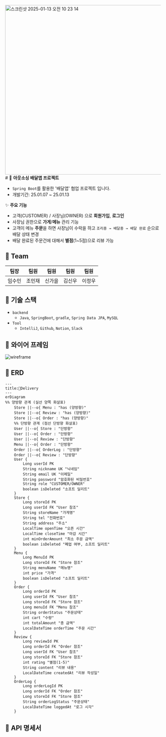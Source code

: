 <img width="547" alt="스크린샷 2025-01-13 오전 10 23 14" src="https://github.com/user-attachments/assets/caeba053-3c8d-4074-bb24-171363ada084" /># 🚚 **아웃소싱 배달앱 프로젝트**
- `Spring Boot`를 활용한 '배달앱' 협업 프로젝트 입니다.
- 개발기간: 25.01.07 ~ 25.01.13


✨ **주요 기능**
- 고객(CUSTOMER) / 사장님(OWNER) 으로 **회원가입**, **로그인**
- 사장님 권한으로 **가게**/**메뉴** 관리 기능
- 고객이 메뉴 **주문**을 하면 사장님이 수락을 하고 `조리중 → 배달중 → 배달 완료` 순으로 배달 상태 변경
- 배달 완료된 주문건에 대해서 **별점**(1~5점)으로 리뷰 가능


## 👷 **Team**

| 팀장  | 팀원  | 팀원  | 팀원  | 팀원  |
|:---:|:---:|:---:|:---:|:---:|
| 임수민 | 조민재 | 신가을 | 김신우 | 이정우 | 


## 🔧 **기술 스택**

- `backend`
    - `Java`, `SpringBoot`, `gradle`, `Spring Data JPA`,  `MySQL`
- `Tool`
    - `IntelliJ`, `Github`, `Notion`, `Slack`


## 🎨 **와이어 프레임**


![wireframe](https://www.figma.com/design/yTN2yv0KwTZJHCOnrf7z3A/1%EC%A1%B0?node-id=0-1&p=f&t=scGVg0T2i6E56PJV-0)


## 📝 **ERD**

```mermaid
---
title:Delivery
---
erDiagram
%% 양방향 관계 (실선 양쪽 화살표)
    Store ||--o{ Menu : "has (양방향)"
    Store ||--o{ Review : "has (양방향)"
    Store ||--o{ Order : "has (양방향)"
    %% 단방향 관계 (점선 단방향 화살표)
    User ||--o{ Store : "단방향"
    User ||--o{ Order : "단방향"
    User ||--o{ Review : "단방향"
    Menu ||--o{ Order : "단방향"
    Order ||--o{ OrderLog : "단방향"
    Order ||--o{ Review : "단방향"
    User {
        Long userId PK
        String nickname UK "닉네임"
        String email UK "이메일"
        String password "암호화된 비밀번호"
        String role "CUSTOMER/OWNER"
        boolean isDeleted "소프트 딜리트"
    }
    Store {
        Long storeId PK
        Long userId FK "User 참조"
        String storeName "가게명"
        String tel "전화번호"
        String address "주소"
        LocalTime openTime "오픈 시간"
        LocalTime closeTime "마감 시간"
        int minOrderAmount "최소 주문 금액"
        boolean isDeleted "폐업 여부, 소프트 딜리트"
    }
    Menu {
        Long MenuId PK
        Long storeId FK "Store 참조"
        String menuName "메뉴명"
        int price "가격"
        boolean isDeleted "소프트 딜리트"
    }
    Order {
        Long orderId PK
        Long userId FK "User 참조"
        Long storeId FK "Store 참조"
        Long menuId FK "Menu 참조"
        String orderStatus "주문상태"
        int cart "수량"
        int totalAmount "총 금액"
        LocalDateTime orderTime "주문 시간"
    }
    Review {
        Long reviewId PK
        Long orderId FK "Order 참조"
        Long userId FK "User 참조"
        Long storeId FK "Store 참조"
        int rating "별점(1-5)"
        String content "리뷰 내용"
        LocalDateTime createdAt "리뷰 작성일"
    }
    OrderLog {
        Long orderLogId PK
        Long orderId FK "Order 참조"
        Long storeId FK "Store 참조"
        String orderLogStatus "주문상태"
        LocalDateTime loggedAt "로그 시각"
    }
```

## 📄 **API 명세서**
